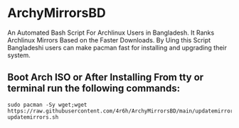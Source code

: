# ArchyMirrorsBD
An Automated Bash Script For Archlinux Users in Bangladesh.
It Ranks Archlinux Mirrors Based on the Faster Downloads.
By Uing this Script Bangladeshi users can make pacman fast for installing and upgrading their system.

## Boot Arch ISO or After Installing From tty or terminal run the following commands:

```
sudo pacman -Sy wget;wget https://raw.githubusercontent.com/4r6h/ArchyMirrorsBD/main/updatemirrors.sh;sh updatemirrors.sh

```
